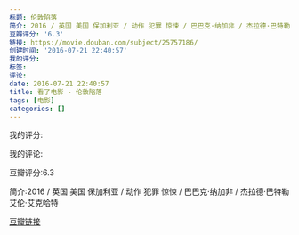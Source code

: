 ```yaml
---
标题: 伦敦陷落
简介: 2016 / 英国 美国 保加利亚 / 动作 犯罪 惊悚 / 巴巴克·纳加非 / 杰拉德·巴特勒 艾伦·艾克哈特
豆瓣评分: '6.3'
链接: https://movie.douban.com/subject/25757186/
创建时间: '2016-07-21 22:40:57'
我的评分:
标签:
评论:
date: 2016-07-21 22:40:57
title: 看了电影 - 伦敦陷落
tags: [电影]
categories: []
---
```


我的评分:

我的评论:

豆瓣评分:6.3

简介:2016 / 英国 美国 保加利亚 / 动作 犯罪 惊悚 / 巴巴克·纳加非 / 杰拉德·巴特勒 艾伦·艾克哈特

[豆瓣链接](https://movie.douban.com/subject/25757186/)

